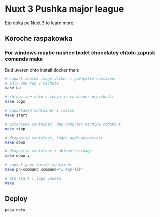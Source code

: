 # Nuxt 3 Pushka major league

Eto doka po [Nuxt 3](https://nuxt.com/docs/getting-started/introduction) to learn more.

## Koroche raspakowka
                                  
### For windows maybe nushen budet chocolatey chtobi zapusk comands make

Bud uveren chto install docker then:

```bash
# zapusk sborki image docker i podnyatie container
# only one raz v nachale
make up

# chtobi see chto u tebya in container proishodit
make logs

# zapuskaesh container i robish
make start

# ostanovka container, day computer machine otdohnut
make stop

# dropaetsa container, kogda nado perestroit
make down

# dropaetsa container i ubivaetsa image
make down-v

# zapusk pnpm inside container
make pn-command command="i any-lib"

# eto start i logs vmeste
make

```
                     
## Deploy

```bash
poka netu

```
